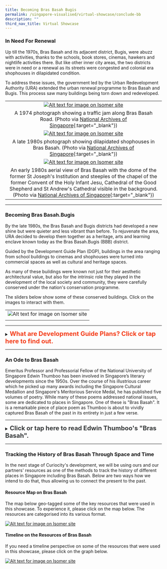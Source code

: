 ```yaml
---
title: Becoming Bras Basah Bugis
permalink: /singapore-visualised/virtual-showcase/conclude-bb
description: ""
third_nav_title: Virtual Showcase
---
```

### **In Need For Renewal**

Up till the 1970s, Bras Basah and its adjacent district, Bugis, were abuzz with activities, thanks to the schools, book stores, cinemas, hawkers and nightlife activities there. But like other inner city areas, the two districts were in need or a renewal as its streets were congested and colonial era shophouses in dilapidated condition. 

To address these issues, the government led by the Urban Redevelopment Authority (URA) extended the urban renewal programme to Bras Basah and Bugis. This process saw many buildings being torn down and redeveloped.

|   |
|:-----:|
| [![Alt text for image on Isomer site](/images/sample-bb-renewal-traffic-1.jpg)](https://www.nas.gov.sg/archivesonline/photographs/record-details/9bca7c69-1162-11e3-83d5-0050568939ad)  |
| A 1974 photograph showing a traffic jam along Bras Basah Road. (Photo via [National Archives of Singapore](https://www.nas.gov.sg/archivesonline/photographs/record-details/9bca7c69-1162-11e3-83d5-0050568939ad){:target="_blank"})  |
| [![Alt text for image on Isomer site](/images/sample-bb-renewal-1.jpg)](https://www.nas.gov.sg/archivesonline/photographs/record-details/5fa6593e-1162-11e3-83d5-0050568939ad) |
|  A late 1980s photograph showing dilapidated shophouses in Bras Basah. (Photo via [National Archives of Singapore](https://www.nas.gov.sg/archivesonline/photographs/record-details/5fa6593e-1162-11e3-83d5-0050568939ad){:target="_blank"}) |
| [![Alt text for image on Isomer site](/images/sample-bb-renewal-2.jpg)](https://www.nas.gov.sg/archivesonline/photographs/record-details/44137467-3c81-11e4-859c-0050568939ad) |
|  An early 1980s aerial view of Bras Basah with the dome of the former St Joseph's Institution and steeples of the chapel of the former Convent of the Holy Infant Jesu, Cathedral of the Good Shepherd and St Andrew's Cathedral visible in the background. (Photo via [National Archives of Singapore](https://www.nas.gov.sg/archivesonline/photographs/record-details/44137467-3c81-11e4-859c-0050568939ad){:target="_blank"}) |

________

### **Becoming Bras Basah.Bugis**

By the late 1980s, the Bras Basah and Bugis districts had developed a new shine but were quieter and less vibrant than before. To rejuvenate the area, URA decided to develop them together as a heritage, arts and learning enclave known today as the Bras Basah.Bugis (BBB) district. 

Guided by the Development Guide Plan (DGP), buildings in the area ranging from school buildings to cinemas and shophouses were turned into commercial spaces as well as cultural and heritage spaces.

As many of these buildings were known not just for their aesthetic architectural value, but also for the intrinsic role they played in the development of the local society and community, they were carefully conserved under the nation's conservation programme.

The sliders below show some of these conserved buildings. Click on the images to interact with them.

|   |
|:-----:|
| ![Alt text for image on Isomer site](/images/sample-bb-renewal-4.jpg) |
|  |

_______

<details>
<summary><span style="font-weight: 700; font-size: 20px; font-style: normal; color:#f43c18">What are Development Guide Plans? Click or tap here to find out.</span></summary>
<br>
<span style="font-weight: 400; font-size: 20px; font-style: normal; color:#eb7044">Development Guide Plans (DGPs) are detailed short- to medium-term land-use plans completed between 1993 and 1998 as part of a comprehensive review of the Master Plan 1985. The Urban Redevelopment Authority (URA), the national land-use planning agency, divided Singapore into 55 planning areas and drew up a DGP for each of these areas. A blueprint of the living, working and leisure environment in Singapore, the 55 DGPs together formed the overall Master Plan 1998, which was gazetted on 22 January 1999. The URA released the first of its 55 DGPs in 1993. The final DGP was released in July 1998 for the Punggol area and included detailed plans for Punggol 21.</span>
	
</details>

_____

### **An Ode to Bras Basah**

Emeritus Professor and Professorial Fellow of the National University of Singapore Edwin Thumboo has been involved in Singapore’s literary developments since the 1950s. Over the course of his illustrious career which he picked up many awards including the Singapore Cultural Medallion and Singapore's Meritorious Service Medal, he has published five volumes of poetry. While many of these poems addressed national issues, some are dedicated to places in Singapore. One of these is "Bras Basah". It is a remarkable piece of place poem as Thumboo is about to vividly captured Bras Basah of the past in its entirety in just a few verse.

_______

<details>
<summary><span style="font-weight: 700; font-size: 20px; font-style: normal; color:#353839">Click or tap here to read Edwin Thumboo's "Bras Basah".</span></summary>
<br>
<span style="font-weight: 400; font-size: 20px; font-style: normal; color:#eb7044">Where the first Rendezvous brooded
<br>By a row of old shophouses, since sadly slain,
<br>A special road began. A point of colonial
<br>Confluence: Dhoby Ghaut, the YWCA with
<br>Manicured tennis lawns for memsahibs who
<br>Then took tea and scones. Across a Shell kiosk
<br>Where Papa parked his Austin Seven, then off
<br>To Hock Hoe’s for piston rods and Radex
<br>
<br>Think of the names: Dhoby Ghaut, Prinsep St,
<br>The three Cathays, a name the Lokes made
<br>Famous: resplendent building, our tallest then;
<br>Fantastic camera shop; and that popular Store
<br>Where Rudy’s wife, petite, temporarily demure,
<br>Quietly assessed her customers as she held her
<br>Intelligence above show-cases. Two doors away,
<br>Heng, increasingly called Mr, sold German cameras
<br>To Japanese sailors, was en route to a partnership.
<br>
<br>And the bookshops full of stuff: Penguin New 
<br>Writing to Palgrave’s G-Treasury; Q’s Oxford 
<br>Anthology, a blue spine among mouldy issues 
<br>Of The Wide World where imperial dreams, 
<br>The White man’s burden trudged across Asia and
<br>Africa, up Ruwenzori’s mist and moon, then down
<br>The Brahmaputra. Mainly first-hand accounts, 
<br>Direct, unshorn, marching against superstition.
<br>Plain narratives rising in majesty, in power, art.
<br>No cute theory of the Other. Only them natives.
<br>
<br>And the Rendezvous after school; affordable.
<br>The man with the mole, ladle in hand, presided,
<br>Holding the extra spoonful, balanced fate,deciding
<br>If he liked you. Two doors away Simon Ong’s
<br>Family shop of fishing tackle, Winchester torches,
<br>Knives of Solingen steel. Outside, a Woodsville tram,
<br>Full of St Andrew boys, swings around the corner,
<br>Tires squealing.
<br>
<br>Standing there, the world grew,
<br>Bit by bit, seemed different with each fresh vantage
<br>Shift in weather; hormonal stir, sweet unknowing;
<br>An ache that knew no words; a quickly passing mouth.
<br>As eyes caught more lit with sensuous guilt, when 
<br>Curves beneath Convent uniforms heaved and turned
<br>With the mind’s proposal, the rainbow’s ripening,
<br>As thoughts fingered image, each chance encounter.
<br>Experience became a word as Life cease to be simple.
<br>

</span>
	
</details>

_______

### **Tracking the History of Bras Basah Through Space and Time**

In the next stage of Curiocity's development, we will be using ours and our partners' resources as one of the methods to track the history of different places in Singapore including Bras Basah. Below are two ways how we intend to do that, thus allowing us to connect the present to the past.

#### **Resource Map on Bras Basah**

The map below geo-tagged some of the key resources that were used in this showcase. To experience it, please click on the map below. The resources are categorised into its various format.

[![Alt text for image on Isomer site](/images/sample-bb-resource-story-map.jpg)](https://uploads.knightlab.com/storymapjs/be07f88bbb474da1dff518b7264b010c/bras-basah-resource-map/index.html)

#### **Timeline on the Resources of Bras Basah**

If you need a timeline perspective on some of the resources that were used in this showcase, please click on the graph below.

[![Alt text for image on Isomer site](/images/sample-bb-timeline.jpg)](https://cdn.knightlab.com/libs/timeline3/latest/embed/index.html?source=1elGCCYQz0c2R57DJiL0Umm8TqV_wwSDbsVC-xUD6JZA&font=Default&lang=en&initial_zoom=2&height=650)